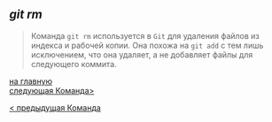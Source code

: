 ## ***git rm***

> Команда `git rm` используется в `Git` для удаления файлов из индекса и рабочей копии. Она похожа на `git add` с тем лишь исключением, что она удаляет, а не добавляет файлы для следующего коммита.


[на главную](/readmemur.md)                 
[следующая Команда>](/7clean.md)

[< предыдущая Команда](/5reset.md)
